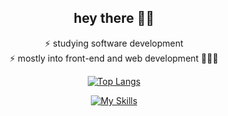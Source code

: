 <div align="center"> <h2> hey there 👋🏼 </h2>

⚡ studying software development <br>
⚡ mostly into front-end and web development 👩🏼‍💻

[![Top Langs](https://github-readme-stats.vercel.app/api/top-langs/?username=awrelyah&layout=compact&theme=radical)](https://github.com/awrelyah/github-readme-stats)

[![My Skills](https://skillicons.dev/icons?i=sass,html,js,react,css&theme=dark)](https://skillicons.dev)
</div>
<!--
**awrelyah/awrelyah** is a ✨ _special_ ✨ repository because its `README.md` (this file) appears on your GitHub profile.

Here are some ideas to get you started:

- 🔭 I’m currently working on ...
- 🌱 I’m currently learning ...
- 👯 I’m looking to collaborate on ...
- 🤔 I’m looking for help with ...
- 💬 Ask me about ...
- 📫 How to reach me: ...
- 😄 Pronouns: ...
- ⚡ Fun fact: ...
-->
